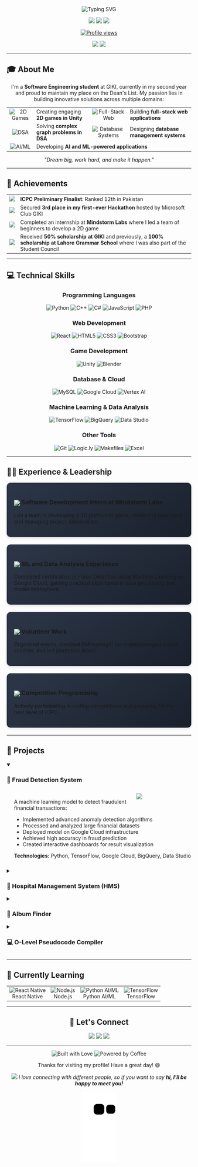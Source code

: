 <div align="center">
  <img src="https://readme-typing-svg.herokuapp.com?font=Montserrat&weight=600&size=36&duration=3000&pause=1000&color=FFFFFF&center=true&vCenter=true&random=false&width=700&height=70&lines=Hi+there%2C+I'm+Muhammad+Ibrahim!+%F0%9F%91%8B;Software+Engineering+Student;Full-Stack+Developer;Machine+Learning+And+AI;Competitive+Programmer" alt="Typing SVG" />
  
  <p>
    <a href="mailto:ibrahimclash707@gmail.com"><img src="https://img.shields.io/badge/Email-ibrahimclash707%40gmail.com-4285F4?style=for-the-badge&logo=gmail"></a>
    <a href="https://linkedin.com/in/muhammad-ibrahim-0b8083287"><img src="https://img.shields.io/badge/LinkedIn-Muhammad_Ibrahim-0A66C2?style=for-the-badge&logo=linkedin"></a>
    <a href="https://github.com/mIBRAHIM707"><img src="https://img.shields.io/badge/GitHub-mIBRAHIM707-181717?style=for-the-badge&logo=github&logoColor=white"></a>
  </p>
  
  <a href="https://github.com/mIBRAHIM707"><img src="https://komarev.com/ghpvc/?username=mIBRAHIM707&style=for-the-badge&color=4285F4&label=PROFILE+VIEWS" alt="Profile views"/></a>
</div>

<!-- Quick Status Cards -->
<div align="center">
  <img height="180em" src="https://github-readme-stats.vercel.app/api?username=mIBRAHIM707&show_icons=true&theme=react&include_all_commits=true&count_private=true&border_radius=10"/>
  <img height="180em" src="https://github-readme-stats.vercel.app/api/top-langs/?username=mIBRAHIM707&layout=compact&langs_count=7&theme=react&border_radius=10"/>
</div>

---

## 🎓 About Me

<p align="center">
  I'm a <b>Software Engineering student</b> at GIKI, currently in my second year and proud to maintain my place on the Dean's List. My passion lies in building innovative solutions across multiple domains:
</p>

<div align="center">
  <table border="0" cellspacing="0" cellpadding="5">
    <tr>
      <td align="center">
        <img src="https://img.icons8.com/fluency/48/000000/controller.png" width="30" alt="2D Games"/>
      </td>
      <td>Creating engaging <b>2D games in Unity</b></td>
      <td align="center">
        <img src="https://img.icons8.com/fluency/48/000000/web.png" width="30" alt="Full-Stack Web"/>
      </td>
      <td>Building <b>full-stack web applications</b></td>
    </tr>
    <tr>
      <td align="center">
        <img src="https://img.icons8.com/fluency/48/000000/mind-map.png" width="30" alt="DSA"/>
      </td>
      <td>Solving <b>complex graph problems in DSA</b></td>
      <td align="center">
        <img src="https://img.icons8.com/fluency/48/000000/database.png" width="30" alt="Database Systems"/>
      </td>
      <td>Designing <b>database management systems</b></td>
    </tr>
    <tr>
      <td align="center">
        <img src="https://img.icons8.com/fluency/48/000000/artificial-intelligence.png" width="30" alt="AI/ML"/>
      </td>
      <td colspan="3">Developing <b>AI and ML-powered applications</b></td>
    </tr>
  </table>
</div>

<p align="center">
  <i>"Dream big, work hard, and make it happen."</i>
</p>

---

## 🌟 Achievements

<table>
  <tr>
    <td align="center"><img src="https://img.icons8.com/color/48/000000/medal2.png" width="30"/></td>
    <td><strong>ICPC Preliminary Finalist</strong>: Ranked 12th in Pakistan</td>
  </tr>
  <tr>
    <td align="center"><img src="https://img.icons8.com/?size=100&id=22989&format=png&color=000000" width="30"/></td>
    <td>Secured <strong>3rd place in my first-ever Hackathon</strong> hosted by Microsoft Club GIKI</td>
  </tr>
  <tr>
    <td align="center"><img src="https://img.icons8.com/color/48/000000/businessman.png" width="30"/></td>
    <td>Completed an internship at <strong>Mindstorm Labs</strong> where I led a team of beginners to develop a 2D game</td>
  </tr>
  <tr>
    <td align="center"><img src="https://img.icons8.com/color/48/000000/graduation-cap.png" width="30"/></td>
    <td>Received <strong>50% scholarship at GIKI</strong> and previously, a <strong>100% scholarship at Lahore Grammar School</strong> where I was also part of the Student Council</td>
  </tr>
</table>

---

<!-- Technical Skills Section -->
<h2>💻 Technical Skills</h2>

<div align="center">

### Programming Languages
<p>
  <img src="https://img.shields.io/badge/Python-3776AB?style=for-the-badge&logo=python&logoColor=white" alt="Python"/>
  <img src="https://img.shields.io/badge/C%2B%2B-00599C?style=for-the-badge&logo=c%2B%2B&logoColor=white" alt="C++"/>
  <img src="https://img.shields.io/badge/C%23-239120?style=for-the-badge&logo=c-sharp&logoColor=white" alt="C#"/>
  <img src="https://img.shields.io/badge/JavaScript-F7DF1E?style=for-the-badge&logo=javascript&logoColor=black" alt="JavaScript"/>
  <img src="https://img.shields.io/badge/PHP-777BB4?style=for-the-badge&logo=php&logoColor=white" alt="PHP"/>
</p>

### Web Development
<p>
  <img src="https://img.shields.io/badge/React-61DAFB?style=for-the-badge&logo=react&logoColor=black" alt="React"/>
  <img src="https://img.shields.io/badge/HTML5-E34F26?style=for-the-badge&logo=html5&logoColor=white" alt="HTML5"/>
  <img src="https://img.shields.io/badge/CSS3-1572B6?style=for-the-badge&logo=css3&logoColor=white" alt="CSS3"/>
  <img src="https://img.shields.io/badge/Bootstrap-7952B3?style=for-the-badge&logo=bootstrap&logoColor=white" alt="Bootstrap"/>
</p>

### Game Development
<p>
  <img src="https://img.shields.io/badge/Unity-000000?style=for-the-badge&logo=unity&logoColor=white" alt="Unity"/>
  <img src="https://img.shields.io/badge/Blender-F5792A?style=for-the-badge&logo=blender&logoColor=white" alt="Blender"/>
</p>

### Database & Cloud
<p>
  <img src="https://img.shields.io/badge/MySQL-4479A1?style=for-the-badge&logo=mysql&logoColor=white" alt="MySQL"/>
  <img src="https://img.shields.io/badge/Google_Cloud-4285F4?style=for-the-badge&logo=google-cloud&logoColor=white" alt="Google Cloud"/>
  <img src="https://img.shields.io/badge/Vertex_AI-4285F4?style=for-the-badge&logo=google&logoColor=white" alt="Vertex AI"/>
</p>

### Machine Learning & Data Analysis
<p>
  <img src="https://img.shields.io/badge/TensorFlow-FF6F00?style=for-the-badge&logo=tensorflow&logoColor=white" alt="TensorFlow"/>
  <img src="https://img.shields.io/badge/BigQuery-4285F4?style=for-the-badge&logo=google-cloud&logoColor=white" alt="BigQuery"/>
  <img src="https://img.shields.io/badge/Data_Studio-4285F4?style=for-the-badge&logo=google&logoColor=white" alt="Data Studio"/>
</p>

### Other Tools
<p>
  <img src="https://img.shields.io/badge/Git-F05032?style=for-the-badge&logo=git&logoColor=white" alt="Git"/>
  <img src="https://img.shields.io/badge/Logic.ly-FF5722?style=for-the-badge" alt="Logic.ly"/>
  <img src="https://img.shields.io/badge/Makefiles-003366?style=for-the-badge" alt="Makefiles"/>
  <img src="https://img.shields.io/badge/Excel-217346?style=for-the-badge&logo=microsoft-excel&logoColor=white" alt="Excel"/>
</p>

</div>

---

<!-- Experience & Leadership Section -->
<h2>🧑‍🏫 Experience & Leadership</h2>

<div style="max-width: 800px; margin: 0 auto;">
<div style="background: linear-gradient(145deg, #2d3748, #1a202c); border-radius: 10px; padding: 20px; margin-bottom: 20px; box-shadow: 0 4px 6px rgba(0,0,0,0.1);">
<h3><img src="https://img.icons8.com/color/48/000000/briefcase.png" width="25" style="vertical-align: middle;"/> Software Development Intern at Mindstorm Labs</h3>
<p>Led a team in developing a 2D platformer game, mentoring beginners and managing project deliverables.</p>
</div>

<div style="background: linear-gradient(145deg, #2d3748, #1a202c); border-radius: 10px; padding: 20px; margin-bottom: 20px; box-shadow: 0 4px 6px rgba(0,0,0,0.1);">
<h3><img src="https://img.icons8.com/color/48/000000/artificial-intelligence.png" width="25" style="vertical-align: middle;"/> ML and Data Analysis Experience</h3>
<p>Completed certification in Fraud Detection using Machine Learning on Google Cloud, gaining practical experience in data processing and model deployment.</p>
</div>

<div style="background: linear-gradient(145deg, #2d3748, #1a202c); border-radius: 10px; padding: 20px; margin-bottom: 20px; box-shadow: 0 4px 6px rgba(0,0,0,0.1);">
<h3><img src="https://img.icons8.com/color/48/000000/teacher.png" width="25" style="vertical-align: middle;"/> Volunteer Work</h3>
<p>Organized events, checked BMI/eyesight for underprivileged school children, and led plantation drives.</p>
</div>

<div style="background: linear-gradient(145deg, #2d3748, #1a202c); border-radius: 10px; padding: 20px; margin-bottom: 20px; box-shadow: 0 4px 6px rgba(0,0,0,0.1);">
<h3><img src="https://img.icons8.com/color/48/000000/code.png" width="25" style="vertical-align: middle;"/> Competitive Programming</h3>
<p>Actively participating in coding competitions and preparing for the next level of ICPC.</p>
</div>
</div>

---

<!-- Projects Section -->
<h2>🚀 Projects</h2>

<details open>
  <summary><h3>🔐 Fraud Detection System</h3></summary>
  <div style="padding: 10px 0 10px 20px;">
    <img align="right" width="150" src="https://img.icons8.com/color/144/000000/cyber-security.png"/>
    <p>A machine learning model to detect fraudulent financial transactions:</p>
    <ul>
      <li>Implemented advanced anomaly detection algorithms</li>
      <li>Processed and analyzed large financial datasets</li>
      <li>Deployed model on Google Cloud infrastructure</li>
      <li>Achieved high accuracy in fraud prediction</li>
      <li>Created interactive dashboards for result visualization</li>
    </ul>
    <p><b>Technologies:</b> Python, TensorFlow, Google Cloud, BigQuery, Data Studio</p>
  </div>
</details>

<details>
  <summary><h3>🏥 Hospital Management System (HMS)</h3></summary>
  <div style="padding: 10px 0 10px 20px;">
    <img align="right" width="150" src="https://img.icons8.com/color/144/000000/hospital-3.png"/>
    <p>A comprehensive database management system for GIKI's hospital facilities:</p>
    <ul>
      <li>Patient records management with secure access control</li>
      <li>Appointment scheduling and resource allocation system</li>
      <li>Medication inventory tracking and automated alerts</li>
      <li>Staff management module with role-based permissions</li>
      <li>Reporting and analytics dashboard for hospital administrators</li>
    </ul>
    <p><b>Technologies:</b> PostGres SQL, PHP, Bootstrap, JavaScript, Python, Django</p>
  </div>
</details>

<details>
  <summary><h3>🎵 Album Finder</h3></summary>
  <div style="padding: 10px 0 10px 20px;">
    <img align="right" width="150" src="https://img.icons8.com/color/144/000000/music--v1.png"/>
    <p>A web application that helps users discover music albums using Spotify's API:</p>
    <ul>
      <li>User-friendly interface with responsive design</li>
      <li>Advanced search functionality by artist, genre, or album name</li>
      <li>Audio preview integration for tracks</li>
      <li>Album Details Page</li>
      <li>Album Analaytics</li>
    </ul>
    <p><b>Technologies:</b> React, JavaScript, Spotify API, CSS3, HTML5</p>
  </div>
</details>

<details>
  <summary><h3>💻 O-Level Pseudocode Compiler</h3></summary>
  <div style="padding: 10px 0 10px 20px;">
    <img align="right" width="150" src="https://img.icons8.com/?size=100&id=FAcA5kCm3TNB&format=png&color=000000"/>
    <p>A sophisticated compiler that translates pseudocode into executable Python code with components including:</p>
    <ul>
      <li>Tokenizer for lexical analysis</li>
      <li>Parser for syntax analysis</li>
      <li>Semantic analyzer for context-sensitive checking</li>
      <li>Code generator for Python output</li>
    </ul>
    <p><b>Technologies:</b> Python, Git, GitHub</p>
  </div>
</details>

---

## 🌱 Currently Learning

<div align="center">
  <table>
    <tr>
      <td align="center">
        <img src="https://img.icons8.com/color/48/000000/react-native.png" alt="React Native"/>
        <br/>React Native
      </td>
      <td align="center">
        <img src="https://img.icons8.com/color/48/000000/nodejs.png" alt="Node.js"/>
        <br/>Node.js
      </td>
      <td align="center">
        <img src="https://img.icons8.com/color/48/000000/python.png" alt="Python AI/ML"/>
        <br/>Python AI/ML
      </td>
      <td align="center">
        <img src="https://img.icons8.com/color/48/000000/tensorflow.png" alt="TensorFlow"/>
        <br/>TensorFlow
      </td>
    </tr>
  </table>
</div>

---
<!-- Connect With Me -->
<h2 align="center">🤝 Let's Connect</h2>

<p align="center">
  <a href="https://linkedin.com/in/muhammad-ibrahim-0b8083287"><img src="https://img.icons8.com/fluent/48/000000/linkedin.png"/></a>
  <a href="mailto:ibrahimclash707@gmail.com"><img src="https://img.icons8.com/fluent/48/000000/gmail.png"/></a>
  <a href="https://github.com/mIBRAHIM707"><img src="https://img.icons8.com/fluent/48/000000/github.png"/></a>
</p>

<hr>

<div align="center">
  <img src="https://forthebadge.com/images/badges/built-with-love.svg" alt="Built with Love">
  <img src="https://forthebadge.com/images/badges/powered-by-coffee.svg" alt="Powered by Coffee">
  
  <p>Thanks for visiting my profile! Have a great day! 😄</p>
  
  <img src="https://media.giphy.com/media/LnQjpWaON8nhr21vNW/giphy.gif" width="60"> <em>I love connecting with different people, so if you want to say <b>hi, I'll be happy to meet you!</b></em>
  
  <!-- Snake animation -->
<img src="https://github.com/mIBRAHIM707/mIBRAHIM707/blob/output/github-contribution-grid-snake.svg" alt="snake">
